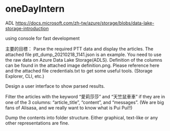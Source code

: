 # oneDayIntern

ADL
https://docs.microsoft.com/zh-tw/azure/storage/blobs/data-lake-storage-introduction

using console for fast development

主要的目標：
Parse the required PTT data and display the articles. The attached file ptt_dump_20210218_1141.json is an example. You need to use the raw data on Azure Data Lake Storage(ADLS).
Definition of the columns can be found in the attached image definition.png.
Please reference here and the attached file credentials.txt to get some useful tools. (Storage Explorer, CLI, etc.)
 

Design a user interface to show parsed results.
 

Filter the articles with the keyword “愛莉莎莎” and “天竺鼠車車” if they are in one of the 3 columns: “article_title”, “content”, and “messages”.
(We are big fans of Alisasa, and we really want to know what is Pui Pui!!)
 

Dump the contents into folder structure. Either graphical, text-like or any other representations are fine.
